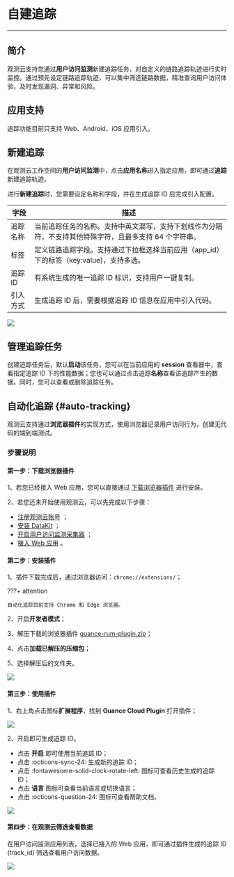 # 自建追踪
---

## 简介

观测云支持您通过**用户访问监测**新建追踪任务，对自定义的链路追踪轨迹进行实时监控。通过预先设定链路追踪轨迹，可以集中筛选链路数据，精准查询用户访问体验，及时发现漏洞、异常和风险。

## 应用支持

追踪功能目前只支持 Web、Android、iOS 应用引入。

## 新建追踪

在观测云工作空间的**用户访问监测**中，点击**应用名称**进入指定应用，即可通过**追踪**新建追踪轨迹。

进行**新建追踪**时，您需要设定名称和字段，并在生成追踪 ID 后完成引入配置。

| 字段      | 描述                          |
| ----------- | ------------------------------------ |
| 追踪名称       | 当前追踪任务的名称。支持中英文混写，支持下划线作为分隔符，不支持其他特殊字符，且最多支持 64 个字符串。  |
| 标签       | 定义链路追踪字段。支持通过下拉框选择当前应用（app_id）下的标签（key:value)，支持多选。 |
| 追踪 ID    | 有系统生成的唯一追踪 ID 标识，支持用户一键复制。 |
| 引入方式     | 生成追踪 ID 后，需要根据追踪 ID 信息在应用中引入代码。                          |


![](img/image_2.png)

## 管理追踪任务

创建追踪任务后，默认**启动**该任务，您可以在当前应用的 **session** 查看器中，查看指定追踪 ID 下的性能数据；您也可以通过点击追踪**名称**查看该追踪产生的数据。同时，您可以查看或删除追踪任务。


## 自动化追踪 {#auto-tracking}

观测云支持通过**浏览器插件**的实现方式，使用浏览器记录用户访问行为，创建无代码的端到端测试。

### 步骤说明

#### 第一步：下载浏览器插件

1、若您已经接入 Web 应用，您可以直接通过 [下载浏览器插件](https://static.guance.com/guance-plugin/guance-rum-plugin.zip) 进行安装。

2、若您还未开始使用观测云，可以先完成以下步骤：

 - [注册观测云账号](https://www.guance.com/) ；  
 - [安装 DataKit](../datakit/datakit-install.md) ；  
 - [开启用户访问监测采集器](../integrations/rum.md) ；  
 - [接入 Web 应用](web/app-access.md) 。

#### 第二步：安装插件

1、插件下载完成后，通过浏览器访问：`chrome://extensions/`；

???+ attention

    自动化追踪目前支持 Chrome 和 Edge 浏览器。

2、开启**开发者模式**；

3、解压下载的浏览器插件 [guance-rum-plugin.zip](https://static.guance.com/guance-plugin/guance-rum-plugin.zip)；  

4、点击**加载已解压的压缩包**；

5、选择解压后的文件夹。 

![](img/8.auto-tracking_1.png)

#### 第三步：使用插件

1、右上角点击图标**扩展程序**，找到 **Guance Cloud Plugin** 打开插件；  

![](img/8.auto-tracking_2.png)

2、开启即可生成追踪 ID。

- 点击 **开启** 即可使用当前追踪 ID；  
- 点击 :octicons-sync-24: 生成新的追踪 ID；  
- 点击 :fontawesome-solid-clock-rotate-left: 图标可查看历史生成的追踪 ID；  
- 点击 **语言** 图标可查看当前语言或切换语言；  
- 点击 :octicons-question-24: 图标可查看帮助文档。

![](img/8.auto-tracking_3.png)

#### 第四步：在观测云筛选查看数据

在用户访问监测应用列表，选择已接入的 Web 应用，即可通过插件生成的追踪 ID (track_id) 筛选查看用户访问数据。

![](img/8.auto-tracking_4.png)
